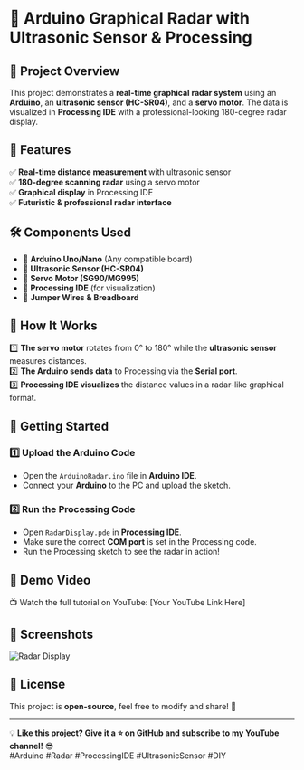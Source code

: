 # 🚀 Arduino Graphical Radar with Ultrasonic Sensor & Processing  

## 📌 Project Overview  
This project demonstrates a **real-time graphical radar system** using an **Arduino**, an **ultrasonic sensor (HC-SR04)**, and a **servo motor**. The data is visualized in **Processing IDE** with a professional-looking 180-degree radar display.  

## 🎯 Features  
✅ **Real-time distance measurement** with ultrasonic sensor  
✅ **180-degree scanning radar** using a servo motor  
✅ **Graphical display** in Processing IDE  
✅ **Futuristic & professional radar interface**  

## 🛠️ Components Used  
- 🔹 **Arduino Uno/Nano** (Any compatible board)  
- 🔹 **Ultrasonic Sensor (HC-SR04)**  
- 🔹 **Servo Motor (SG90/MG995)**  
- 🔹 **Processing IDE** (for visualization)  
- 🔹 **Jumper Wires & Breadboard**  

## 📜 How It Works  
1️⃣ **The servo motor** rotates from 0° to 180° while the **ultrasonic sensor** measures distances.  
2️⃣ **The Arduino sends data** to Processing via the **Serial port**.  
3️⃣ **Processing IDE visualizes** the distance values in a radar-like graphical format.  

## 🚀 Getting Started  
### 1️⃣ **Upload the Arduino Code**  
- Open the `ArduinoRadar.ino` file in **Arduino IDE**.  
- Connect your **Arduino** to the PC and upload the sketch.  

### 2️⃣ **Run the Processing Code**  
- Open `RadarDisplay.pde` in **Processing IDE**.  
- Make sure the correct **COM port** is set in the Processing code.  
- Run the Processing sketch to see the radar in action!  

## 🎥 Demo Video  
📺 Watch the full tutorial on YouTube: [Your YouTube Link Here]  

## 📌 Screenshots  
![Radar Display](YourImageURLHere)  

## 📜 License  
This project is **open-source**, feel free to modify and share! 🚀  

---

💡 **Like this project? Give it a ⭐ on GitHub and subscribe to my YouTube channel!** 😎  
#Arduino #Radar #ProcessingIDE #UltrasonicSensor #DIY  

